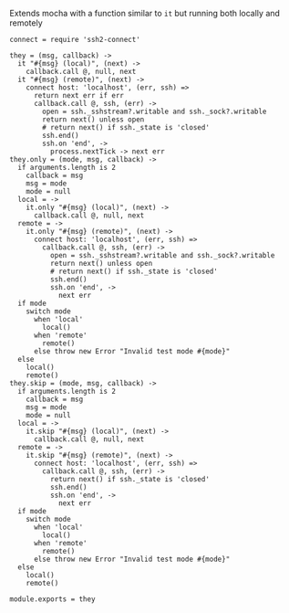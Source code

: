 
Extends mocha with a function similar to `it` but 
running both locally and remotely

    connect = require 'ssh2-connect'

    they = (msg, callback) ->
      it "#{msg} (local)", (next) ->
        callback.call @, null, next
      it "#{msg} (remote)", (next) ->
        connect host: 'localhost', (err, ssh) =>
          return next err if err
          callback.call @, ssh, (err) ->
            open = ssh._sshstream?.writable and ssh._sock?.writable
            return next() unless open
            # return next() if ssh._state is 'closed'
            ssh.end()
            ssh.on 'end', ->
              process.nextTick -> next err
    they.only = (mode, msg, callback) ->
      if arguments.length is 2
        callback = msg
        msg = mode
        mode = null
      local = ->
        it.only "#{msg} (local)", (next) ->
          callback.call @, null, next
      remote = ->
        it.only "#{msg} (remote)", (next) ->
          connect host: 'localhost', (err, ssh) =>
            callback.call @, ssh, (err) ->
              open = ssh._sshstream?.writable and ssh._sock?.writable
              return next() unless open
              # return next() if ssh._state is 'closed'
              ssh.end()
              ssh.on 'end', ->
                next err
      if mode
        switch mode
          when 'local'
            local()
          when 'remote'
            remote()
          else throw new Error "Invalid test mode #{mode}"
      else
        local()
        remote()
    they.skip = (mode, msg, callback) ->
      if arguments.length is 2
        callback = msg
        msg = mode
        mode = null
      local = ->
        it.skip "#{msg} (local)", (next) ->
          callback.call @, null, next
      remote = ->
        it.skip "#{msg} (remote)", (next) ->
          connect host: 'localhost', (err, ssh) =>
            callback.call @, ssh, (err) ->
              return next() if ssh._state is 'closed'
              ssh.end()
              ssh.on 'end', ->
                next err
      if mode
        switch mode
          when 'local'
            local()
          when 'remote'
            remote()
          else throw new Error "Invalid test mode #{mode}"
      else
        local()
        remote()

    module.exports = they